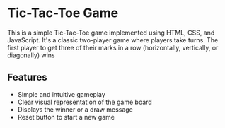 # Tic-Tac-Toe Game
This is a simple Tic-Tac-Toe game implemented using HTML, CSS, and JavaScript.  It's a classic two-player game where players take turns. The first player to get three of their marks in a row (horizontally, vertically, or diagonally) wins

## Features
*   Simple and intuitive gameplay
*   Clear visual representation of the game board
*   Displays the winner or a draw message
*   Reset button to start a new game
  


